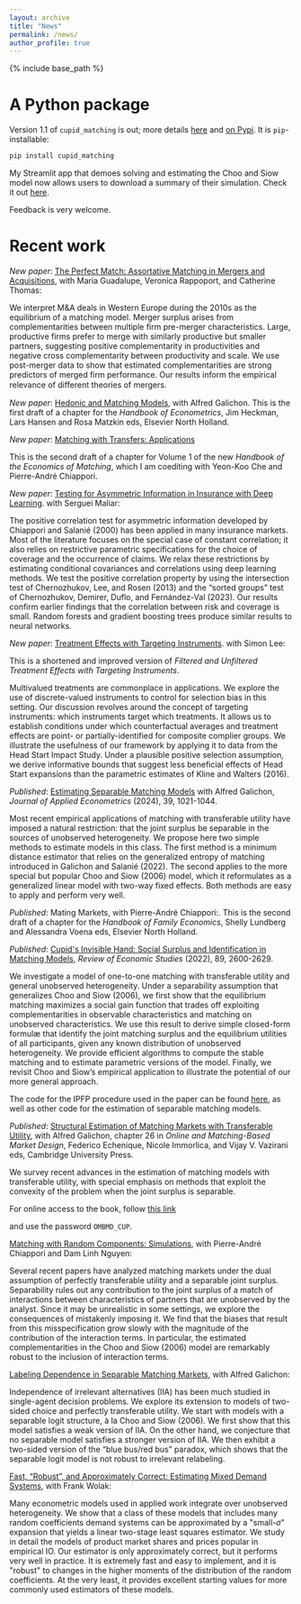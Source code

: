 ```yaml
---
layout: archive
title: "News"
permalink: /news/
author_profile: true
---
```


{% include base_path %}



# A Python package

Version 1.1 of `cupid_matching` is out; more details [here](code.md) and [on Pypi](https://pypi.org/project/cupid-matching/). It is `pip`-installable:

```sh
pip install cupid_matching
```

My Streamlit app that demoes solving and estimating the Choo and Siow model now allows users to download a summary of their simulation. Check it out [here](http://3.84.215.135:8501).

Feedback is very welcome.

# Recent work

_New paper_: [The Perfect Match: Assortative Matching in Mergers and Acquisitions](https://bsalanie.github.io/files/PerfectMatch241122.pdf), with Maria Guadalupe, Veronica Rappoport, and 
Catherine Thomas:

We interpret M&A deals in Western Europe during the 2010s as the equilibrium of a matching model. Merger surplus arises from complementarities between multiple firm pre-merger characteristics. Large, productive firms prefer to merge with similarly productive but smaller partners, suggesting positive complementarity in productivities and negative cross complementarity between productivity and scale. We use post-merger data to show that estimated complementarities are strong predictors of merged firm performance. Our results inform the empirical relevance of diﬀerent theories of mergers.

_New paper_: [Hedonic and Matching Models](https://bsalanie.github.io/files/GalichonSalanie_handbook_chapter_13Nov2024.pdf), with Alfred Galichon. This is the first draft of a chapter for the _Handbook of Econometrics_, Jim Heckman, Lars Hansen and Rosa Matzkin eds, Elsevier North Holland.


_New paper_: [Matching with Transfers: Applications](https://bsalanie.github.io/files/MatchingTUapplisv2.pdf)

This is the second draft of a chapter for Volume 1 of the new *Handbook of the Economics of Matching*, which I am coediting with Yeon-Koo Che and Pierre-André Chiappori.

_New paper_: [Testing for Asymmetric Information in Insurance with Deep Learning](https://bsalanie.github.io/files/InsuranceTest_26April2024.pdf).
with Serguei Maliar:

The positive correlation test for asymmetric information developed by Chiappori and Salanié (2000) has been applied in many insurance markets. Most of the literature focuses on the special case of constant correlation; it also relies on restrictive parametric specifications for the choice of coverage and the occurrence of claims. We relax these restrictions by estimating conditional covariances and correlations using deep learning methods. We test the positive correlation property by using the intersection test of Chernozhukov, Lee, and Rosen (2013) and the “sorted groups” test of Chernozhukov, Demirer, Duflo, and Fernández-Val (2023). Our results confirm earlier findings that the correlation between risk and coverage is small. Random forests and gradient boosting trees produce similar results to neural networks.



_New paper_: [Treatment Effects with Targeting Instruments](https://arxiv.org/abs/2007.10432#).
with Simon Lee:

This is a shortened and improved version of *Filtered and Unfiltered Treatment Effects with Targeting Instruments*.

Multivalued treatments are commonplace in applications. We explore the use of discrete-valued instruments to control for selection bias in this setting. Our discussion revolves around the concept of targeting instruments: which instruments target which treatments. It allows us to establish conditions under which counterfactual averages and treatment effects are point- or partially-identified for composite complier groups. We illustrate the usefulness of our framework by applying it to data from the Head Start Impact Study. Under a plausible positive selection assumption, we derive informative bounds that suggest less beneficial effects of Head Start expansions than the parametric estimates of Kline and Walters (2016).


_Published_: [Estimating Separable
Matching Models](https://onlinelibrary.wiley.com/doi/10.1002/jae.3061) with
Alfred Galichon,  _Journal of Applied Econometrics_ (2024), 39, 1021-1044.

Most recent empirical applications of matching with transferable utility have imposed a natural restriction: that the joint surplus be separable in the sources of unobserved heterogeneity. We propose here two simple methods to estimate models in this class. The first method is a minimum distance estimator that relies on the generalized entropy of matching introduced in Galichon and Salanié (2022). The second applies to the more special but popular Choo and Siow (2006) model, which it reformulates as a generalized linear model with two-way fixed effects. Both methods are easy to apply and perform very well.

_Published_: Mating Markets,
with Pierre-André Chiappori:.
This is the second draft of a chapter for the _Handbook of Family Economics_, Shelly Lundberg and Alessandra Voena eds, Elsevier North Holland.

_Published_: [Cupid's Invisible Hand: Social Surplus and Identification in Matching Models](https://academic.oup.com/restud/article-abstract/89/5/2600/6478301),
  _Review of Economic Studies_ (2022), 89, 2600-2629.

We investigate a model of one-to-one matching with transferable utility and general unobserved heterogeneity. Under a separability assumption that generalizes Choo and Siow (2006), we first show that the equilibrium matching maximizes a social gain function that trades off exploiting complementarities in observable characteristics and matching on unobserved characteristics. We use this result to derive simple closed-form formulæ that identify the joint matching surplus and the equilibrium utilities of all participants, given any known distribution of unobserved heterogeneity. We provide efficient algorithms to compute the stable matching and to estimate parametric versions of the model. Finally, we revisit Choo and Siow’s empirical application to illustrate the potential of our more general approach.

The code for the IPFP procedure used in the paper can be found [here](https://pypi.org/project/cupid-matching/), as well as other code for the estimation of separable matching models.

_Published_: [Structural Estimation of Matching Markets with Transferable Utility](https://www.cambridge.org/core/books/online-and-matchingbased-market-design/604CA9FF1396C489D6497CF336368524#), with Alfred Galichon, chapter 26 in _Online and Matching-Based Market Design_,
  Federico Echenique, Nicole Immorlica, and Vijay V. Vazirani eds,
  Cambridge University Press.

We survey recent advances in the estimation of matching models with transferable utility, with special emphasis on methods that exploit the convexity of the problem when the joint surplus is separable.

For online access to the book, follow [this link](https://www.cambridge.org/files/9216/8487/6990/matching_book_pw.pdf)

and use the password `OMBMD_CUP`.



[Matching with Random Components: Simulations](../files/CNSdraftDec10final.pdf), with Pierre-André Chiappori and Dam Linh Nguyen:

Several recent papers have analyzed matching markets under the dual assumption of perfectly transferable utility and a separable joint surplus. Separability rules out any contribution to the joint surplus of a match of interactions between characteristics of partners that are unobserved by the analyst. Since it may be unrealistic in some settings, we explore the consequences of mistakenly imposing it. We find that the biases that result from this misspecification grow slowly with the magnitude of the contribution of the interaction terms. In particular, the estimated complementarities in the Choo and Siow (2006) model are remarkably robust to the inclusion of interaction terms.

[Labeling Dependence in Separable Matching Markets](../files/MatchingIIL_9dec2019), with Alfred Galichon:

Independence of irrelevant alternatives (IIA) has been much studied in single-agent decision problems. We explore its extension to models of two-sided choice and perfectly transferable utility. We start with models with a separable logit structure, à la Choo and Siow (2006). We first show that this model satisfies a weak version of IIA. On the other hand, we conjecture that no separable model satisfies a stronger version of IIA. We then exhibit a two-sided version of the “blue bus/red bus” paradox, which shows that the separable logit model is not robust to irrelevant relabeling.

[Fast, “Robust”, and Approximately Correct: Estimating Mixed Demand Systems](../files/BLPwith2SLS_8_March_2019.pdf), with Frank Wolak:

Many econometric models used in applied work integrate over unobserved heterogeneity. We show that a class of these models that includes many random coefficients demand systems can be approximated by a "small-$\sigma$" expansion that yields a linear two-stage least squares estimator. We study in detail the models of product market shares and prices popular in empirical IO. Our estimator is only approximately correct, but it performs very well in practice. It is extremely fast and easy to implement, and it is "robust" to changes in the higher moments of the distribution of the random coefficients. At the very least, it provides excellent starting values for more commonly used estimators of these models.
